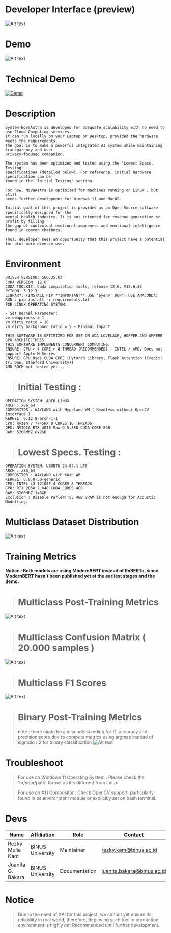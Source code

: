 # Developer Interface (preview)
![Alt text](examples/quickview.png)

# Demo
![Alt text](examples/demo_1.gif)

# Technical Demo
[![Demo](https://img.youtube.com/vi/W3nKr_7zWZs/hqdefault.jpg)](https://www.youtube.com/watch?v=W3nKr_7zWZs)



# Description
    System-NovaAstra is developed for adequate scalability with no need to use Cloud Computing services. 
    It can run locally on your Laptop or Desktop, provided the hardware meets the requirements.
    The goal is to make a powerful integrated AI system while maintaining transparency and user
    privacy-focused companion.
    
    The system has been optimized and tested using the 'Lowest Specs. Testing'
    specifications (detailed below). For reference, initial hardware specification can be
    found in the 'Initial Testing' section.

    For now, NovaAstra is optimized for machines running on Linux , but still
    needs further development for Windows 11 and MacOS.

    Initial goal of this project is provided as an Open-Source software specifically designed for the
    mental health industry. It is not intended for revenue generation or profit by filling
    the gap of contextual emotional awareness and emotional intelligence found in common chatbots.
    
    Thus, developer sees an opportunity that this project have a potential for alot more diverse use.

# Environment
    DRIVER VERSION: 560.35.03
    CUDA VERSION: 12.6
    CUDA TOOLKIT: Cuda compilation tools, release 12.6, V12.6.85
    PYTHON: 3.12.3
    LIBRARY: (INSTALL PIP **IMPORTANT** USE 'pyenv' DON'T USE ANACONDA)
    RUN : pip install -r requirements.txt
    FOR LINUX OPERATING SYSTEM:

    - Set Kernel Parameter:
    vm.swappiness = 1
    vm.dirty_ratio = 10
    vm.dirty_background_ratio = 5 ~ Minimal Impact

    THIS SOFTWARE IS OPTIMIZED FOR USE ON ADA LOVELACE, HOPPER AND AMPERE GPU ARCHITECTURES.
    THIS SOFTWARE IMPLEMENTS CONCURRENT COMPUTING,
    ENSURE: CPU > 4 CORE > 8 THREAD (RECOMMENDED) | INTEL / AMD. Does not support Apple M-Series
    ENSURE: GPU Uses CUDA CORE (Pytorch Library, Flash Attention (Credit: Tri Dao, Stanford University))
    AMD ROCM not tested yet...

>   # Initial Testing :
    OPERATION SYSTEM: ARCH-LINUX 
    ARCH : x86_64
    COMPOSITOR : WAYLAND with Hyprland WM ( Headless without OpenCV interface )
    KERNEL: 6.12.9-arch-1-1
    CPU: Ryzen 7 7745HX 8 CORES 16 THREADS
    GPU: NVIDIA RTX 4070 Max-Q 5.888 CUDA CORE 8GB
    RAM: 5200MhZ 8x2GB

>   # Lowest Specs. Testing :
    OPERATION SYSTEM: UBUNTU 24.04.1 LTS 
    ARCH : x86_64 
    COMPOSITOR : WAYLAND with KWin WM
    KERNEL: 6.8.0-50-generic
    CPU: INTEL i3-12100F 4 CORES 8 THREADS
    GPU: RTX 2050 2.048 CUDA CORES 4GB
    RAM: 3200MhZ 1x8GB
    Exclusion : Disable ParlerTTS, 4GB VRAM is not enough for Acoustic Modelling.

# Multiclass Dataset Distribution
![Alt text](metrics/distribution_6.png)

# Training Metrics
**Notice : Both models are using ModernBERT instead of RoBERTa, since ModernBERT hasn't been published yet at the earliest stages and the demo.**

>   # Multiclass Post-Training Metrics
![Alt text](metrics/_multiclass_metrics.png)
>   # Multiclass Confusion Matrix ( 20.000 samples )
![Alt text](metrics/multiclass_cm.png)
>   # Multiclass F1 Scores
![Alt text](metrics/multiclass_f1's.png)
>   # Binary Post-Training Metrics
> note : there might be a misunderstanding for f1, accuracy and precision score due to compute metrics using argmax instead of sigmoid / 2 for binary classification
![Alt text](metrics/metrics_binary.png)

# Troubleshoot
> For use on Windows 11 Operating System :
> Please check the 'to/your/path' format as it's different from Linux

> For use on X11 Compositor :
> Check OpenCV support, particularly found in os.environment module or
> explicitly set on bash terminal.


# Devs
| Name                  | Affiliation       | Role             | Contact                   |
|-----------------------|-------------------|------------------|---------------------------|
| Rezky Mulia Kam       | BINUS University  | Maintainer       | rezky.kam@binus.ac.id     |
| Juanita G. Bakara     | BINUS University  | Documentation    | juanita.bakara@binus.ac.id|

# Notice
> Due to the need of XAI for this project, we cannot yet ensure its reliability in real world,
> therefore, deploying such tool in production environment is highly not Recommended until further development.
